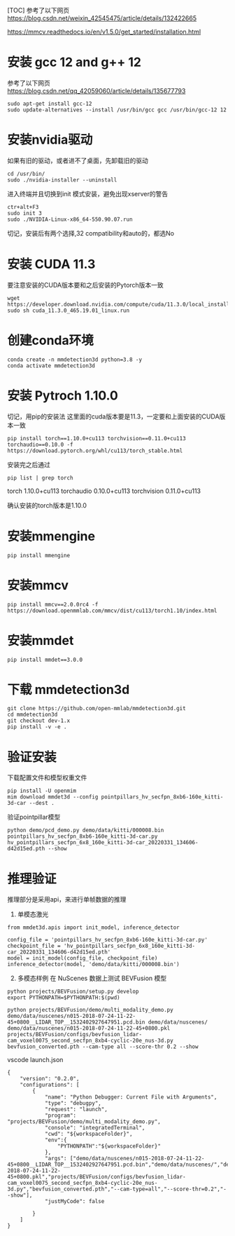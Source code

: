 [TOC] 
参考了以下网页
https://blog.csdn.net/weixin_42545475/article/details/132422665

https://mmcv.readthedocs.io/en/v1.5.0/get_started/installation.html

# 安装 gcc 12 and g++ 12
参考了以下网页
https://blog.csdn.net/qq_42059060/article/details/135677793
```
sudo apt-get install gcc-12
sudo update-alternatives --install /usr/bin/gcc gcc /usr/bin/gcc-12 12
``` 

# 安装nvidia驱动
如果有旧的驱动，或者进不了桌面，先卸载旧的驱动
```
cd /usr/bin/
sudo ./nvidia-installer --uninstall
```
进入终端并且切换到init 模式安装，避免出现xserver的警告
```
ctr+alt+F3
sudo init 3
sudo ./NVIDIA-Linux-x86_64-550.90.07.run
```
切记，安装后有两个选择,32 compatibility和auto的，都选No

# 安装 CUDA 11.3
要注意安装的CUDA版本要和之后安装的Pytorch版本一致
```
wget https://developer.download.nvidia.com/compute/cuda/11.3.0/local_installers/cuda_11.3.0_465.19.01_linux.run
sudo sh cuda_11.3.0_465.19.01_linux.run
```

# 创建conda环境
```
conda create -n mmdetection3d python=3.8 -y
conda activate mmdetection3d
```

# 安装 Pytroch 1.10.0
切记，用pip的安装法 这里面的cuda版本要是11.3，一定要和上面安装的CUDA版本一致
```
pip install torch==1.10.0+cu113 torchvision==0.11.0+cu113 torchaudio==0.10.0 -f https://download.pytorch.org/whl/cu113/torch_stable.html

```

安装完之后通过
```
pip list | grep torch

```
torch                                1.10.0+cu113
torchaudio                           0.10.0+cu113
torchvision                          0.11.0+cu113

确认安装的torch版本是1.10.0



# 安装mmengine
```
pip install mmengine
```

# 安装mmcv
```
pip install mmcv==2.0.0rc4 -f https://download.openmmlab.com/mmcv/dist/cu113/torch1.10/index.html
```

# 安装mmdet
```
pip install mmdet==3.0.0
```


# 下载 mmdetection3d
```
git clone https://github.com/open-mmlab/mmdetection3d.git
cd mmdetection3d
git checkout dev-1.x
pip install -v -e .
```

# 验证安装
下载配置文件和模型权重文件
```
pip install -U openmim
mim download mmdet3d --config pointpillars_hv_secfpn_8xb6-160e_kitti-3d-car --dest .
```
验证pointpillar模型
```
python demo/pcd_demo.py demo/data/kitti/000008.bin pointpillars_hv_secfpn_8xb6-160e_kitti-3d-car.py hv_pointpillars_secfpn_6x8_160e_kitti-3d-car_20220331_134606-d42d15ed.pth --show
```


#  推理验证
推理部分是采用api，来进行单帧数据的推理

1. 单模态激光
```
from mmdet3d.apis import init_model, inference_detector

config_file = 'pointpillars_hv_secfpn_8xb6-160e_kitti-3d-car.py'
checkpoint_file = 'hv_pointpillars_secfpn_6x8_160e_kitti-3d-car_20220331_134606-d42d15ed.pth'
model = init_model(config_file, checkpoint_file)
inference_detector(model, 'demo/data/kitti/000008.bin')
```

2. 多模态样例
在 NuScenes 数据上测试 BEVFusion 模型
```
python projects/BEVFusion/setup.py develop
export PYTHONPATH=$PYTHONPATH:$(pwd)

python projects/BEVFusion/demo/multi_modality_demo.py demo/data/nuscenes/n015-2018-07-24-11-22-45+0800__LIDAR_TOP__1532402927647951.pcd.bin demo/data/nuscenes/ demo/data/nuscenes/n015-2018-07-24-11-22-45+0800.pkl projects/BEVFusion/configs/bevfusion_lidar-cam_voxel0075_second_secfpn_8xb4-cyclic-20e_nus-3d.py bevfusion_converted.pth --cam-type all --score-thr 0.2 --show
```

vscode launch.json
```
{
    "version": "0.2.0",
    "configurations": [
        {
            "name": "Python Debugger: Current File with Arguments",
            "type": "debugpy",
            "request": "launch",
            "program": "projects/BEVFusion/demo/multi_modality_demo.py",
            "console": "integratedTerminal",
            "cwd": "${workspaceFolder}",
            "env":{
                "PYTHONPATH":"${workspaceFolder}"
            },
            "args": ["demo/data/nuscenes/n015-2018-07-24-11-22-45+0800__LIDAR_TOP__1532402927647951.pcd.bin","demo/data/nuscenes/","demo/data/nuscenes/n015-2018-07-24-11-22-45+0800.pkl","projects/BEVFusion/configs/bevfusion_lidar-cam_voxel0075_second_secfpn_8xb4-cyclic-20e_nus-3d.py","bevfusion_converted.pth","--cam-type=all","--score-thr=0.2","--show"],
            "justMyCode": false

        }
    ]
}
```

